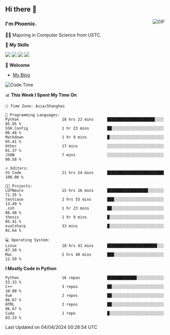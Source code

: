 ## Hi there 👋
<img align="right" alt="GIF" src="https://raw.githubusercontent.com/JoeyBling/JoeyBling/master/pic/pusheencode.gif" />

### I'm Phoenix.

👨‍🎓 Majoring in Computer Science from USTC.

🌟 **My Skills**

![](https://img.shields.io/badge/-Python-3e74a2?style=flat-square&logo=Python&logoColor=fff)
![](https://img.shields.io/badge/-C++-9f62a5?style=flat&logo=cplusplus&logoColor=white)
![](https://img.shields.io/badge/-Linux-185886?style=flat-square&logo=Linux&logoColor=fff)
![](https://img.shields.io/badge/-Rust-ff4136?style=flat-square&logo=Rust&logoColor=fff)

💬 **Welcome**

- [My Blog](https://ysy-phoenix.github.io/)

<!--START_SECTION:waka-->
![Code Time](http://img.shields.io/badge/Code%20Time-675%20hrs%2035%20mins-blue)

📊 **This Week I Spent My Time On** 

```text
🕑︎ Time Zone: Asia/Shanghai

💬 Programming Languages: 
Python                   18 hrs 23 mins      █████████████████████░░░░   85.95 % 
SSH Config               1 hr 23 mins        ██░░░░░░░░░░░░░░░░░░░░░░░   06.48 % 
Markdown                 1 hr 9 mins         █░░░░░░░░░░░░░░░░░░░░░░░░   05.41 % 
Other                    17 mins             ░░░░░░░░░░░░░░░░░░░░░░░░░   01.37 % 
JSON                     7 mins              ░░░░░░░░░░░░░░░░░░░░░░░░░   00.58 % 

🔥 Editors: 
VS Code                  21 hrs 24 mins      █████████████████████████   100.00 % 

🐱‍💻 Projects: 
LUTNeuro                 15 hrs 16 mins      ██████████████████░░░░░░░   71.35 % 
testcase                 2 hrs 53 mins       ███░░░░░░░░░░░░░░░░░░░░░░   13.49 % 
.ssh                     1 hr 23 mins        ██░░░░░░░░░░░░░░░░░░░░░░░   06.48 % 
thesis                   1 hr 9 mins         █░░░░░░░░░░░░░░░░░░░░░░░░   05.41 % 
evalsharp                33 mins             █░░░░░░░░░░░░░░░░░░░░░░░░   02.64 % 

💻 Operating System: 
Linux                    18 hrs 43 mins      ██████████████████████░░░   87.50 % 
Mac                      2 hrs 40 mins       ███░░░░░░░░░░░░░░░░░░░░░░   12.50 % 
```

**I Mostly Code in Python** 

```text
Python                   16 repos            █████████████░░░░░░░░░░░░   53.33 % 
C++                      3 repos             ██░░░░░░░░░░░░░░░░░░░░░░░   10.00 % 
Vue                      2 repos             ██░░░░░░░░░░░░░░░░░░░░░░░   06.67 % 
HTML                     2 repos             ██░░░░░░░░░░░░░░░░░░░░░░░   06.67 % 
Cuda                     1 repo              █░░░░░░░░░░░░░░░░░░░░░░░░   03.33 % 
```




 Last Updated on 04/04/2024 00:26:54 UTC
<!--END_SECTION:waka-->

<!--
**ysy-phoenix/ysy-phoenix** is a ✨ _special_ ✨ repository because its `README.md` (this file) appears on your GitHub profile.

Here are some ideas to get you started:

- 🔭 I’m currently working on ...
- 🌱 I’m currently learning ...
- 👯 I’m looking to collaborate on ...
- 🤔 I’m looking for help with ...
- 💬 Ask me about ...
- 📫 How to reach me: ...
- 😄 Pronouns: ...
- ⚡ Fun fact: ...
-->
